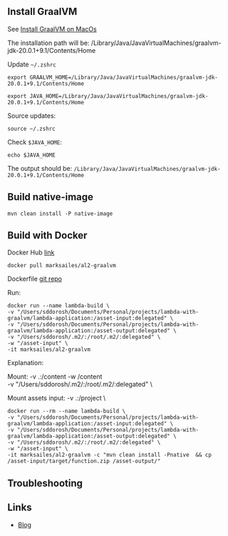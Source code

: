 ## Install GraalVM

See [Install GraalVM on MacOs](https://www.graalvm.org/latest/docs/getting-started/macos/)

The installation path will be:
/Library/Java/JavaVirtualMachines/graalvm-jdk-20.0.1+9.1/Contents/Home

Update `~/.zshrc`

```shell
export GRAALVM_HOME=/Library/Java/JavaVirtualMachines/graalvm-jdk-20.0.1+9.1/Contents/Home

export JAVA_HOME=/Library/Java/JavaVirtualMachines/graalvm-jdk-20.0.1+9.1/Contents/Home
```

Source updates:
```shell
source ~/.zshrc
```

Check `$JAVA_HOME`:
```shell
echo $JAVA_HOME
```

The output should be:
`/Library/Java/JavaVirtualMachines/graalvm-jdk-20.0.1+9.1/Contents/Home`

## Build native-image

```shell
mvn clean install -P native-image
```

## Build with Docker

Docker Hub [link](https://hub.docker.com/r/marksailes/al2-graalvm)

```shell
docker pull marksailes/al2-graalvm
```

Dockerfile [git repo](https://github.com/marksailes/al2-graalvm)

Run:

```shell
docker run --name lambda-build \
-v "/Users/sddorosh/Documents/Personal/projects/lambda-with-graalvm/lambda-application:/asset-input:delegated" \
-v "/Users/sddorosh/Documents/Personal/projects/lambda-with-graalvm/lambda-application:/asset-output:delegated" \
-v "/Users/sddorosh/.m2/:/root/.m2/:delegated" \
-w "/asset-input" \
-it marksailes/al2-graalvm
```

Explanation:

Mount: -v .:/content -w /content \
-v "/Users/sddorosh/.m2/:/root/.m2/:delegated" \

Mount assets input:
-v .:/project \

```shell
docker run --rm --name lambda-build \
-v "/Users/sddorosh/Documents/Personal/projects/lambda-with-graalvm/lambda-application:/asset-input:delegated" \
-v "/Users/sddorosh/Documents/Personal/projects/lambda-with-graalvm/lambda-application:/asset-output:delegated" \
-v "/Users/sddorosh/.m2/:/root/.m2/:delegated" \
-w "/asset-input" \
-it marksailes/al2-graalvm -c "mvn clean install -Pnative  && cp /asset-input/target/function.zip /asset-output/"
```

## Troubleshooting


## Links

* [Blog](https://www.graalvmonlambda.com/summary/how-it-works/)
